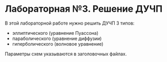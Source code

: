 # Лабораторная №3. Решение ДУЧП

В этой лабораторной работе нужно решить ДУЧП 3 типов:

* эллиптического (уравнение Пуассона)
* параболического (уравнение диффузии)
* гиперболического (волновое уравнение)

Параметры схем указываются в заголовочных файлах.
